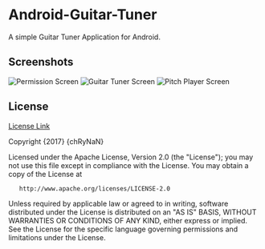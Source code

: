 # Android-Guitar-Tuner
A simple Guitar Tuner Application for Android.

## Screenshots
![Permission Screen](/../ck/screenshots/screenshots/PermissionPixel.png?raw=true "Permission Screen")
![Guitar Tuner Screen](/../ck/screenshots/screenshots/GuitarTunerPixel.png?raw=true "Guitar Tuner Screen")
![Pitch Player Screen](/../ck/screenshots/screenshots/PitchPlaybackPixel.png?raw=true "Pitch Player Screen")

## License
[License Link](/../develop/LICENSE)

Copyright {2017} {chRyNaN}

   Licensed under the Apache License, Version 2.0 (the "License");
   you may not use this file except in compliance with the License.
   You may obtain a copy of the License at

       http://www.apache.org/licenses/LICENSE-2.0

   Unless required by applicable law or agreed to in writing, software
   distributed under the License is distributed on an "AS IS" BASIS,
   WITHOUT WARRANTIES OR CONDITIONS OF ANY KIND, either express or implied.
   See the License for the specific language governing permissions and
limitations under the License.
